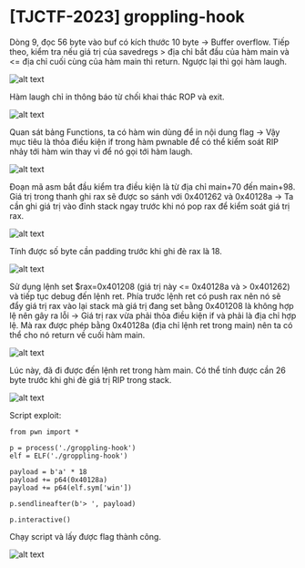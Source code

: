 # [TJCTF-2023] groppling-hook
<p>Dòng 9, đọc 56 byte vào buf có kích thước 10 byte -> Buffer overflow. Tiếp theo, kiểm tra nếu giá trị của savedregs > địa chỉ bắt đầu của hàm main và <= địa chỉ cuối cùng của hàm main thì return. Ngược lại thì gọi hàm laugh.</p>

![alt text](/thanhlai/post/buffer_overflow/image/post1/image.png)

<p>Hàm laugh chỉ in thông báo từ chối khai thác ROP và exit.</p>

![alt text](/thanhlai/post/buffer_overflow/image/post1/image-3.png)

<p>Quan sát bảng Functions, ta có hàm win dùng để in nội dung flag -> Vậy mục tiêu là thỏa điều kiện if trong hàm pwnable để có thể kiểm soát RIP nhảy tới hàm win thay vì để nó gọi tới hàm laugh.</p>

![alt text](/thanhlai/post/buffer_overflow/image/post1/image-1.png)

<p>Đoạn mã asm bắt đầu kiểm tra điều kiện là từ địa chỉ main+70 đến main+98. Giá trị trong thanh ghi rax sẽ được so sánh với 0x401262 và 0x40128a -> Ta cần ghi giá trị vào đỉnh stack ngay trước khi nó pop rax để kiểm soát giá trị rax.</p>

![alt text](/thanhlai/post/buffer_overflow/image/post1/image-2.png)

<p>Tính được số byte cần padding trước khi ghi đè rax là 18.</p>

![alt text](/thanhlai/post/buffer_overflow/image/post1/image-4.png)

<p>Sử dụng lệnh set $rax=0x401208 (giá trị này <= 0x40128a và > 0x401262) và tiếp tục debug đến lệnh ret. Phía trước lệnh ret có push rax nên nó sẽ đẩy giá trị rax vào lại stack mà giá trị đang set bằng 0x401208 là không hợp lệ nên gây ra lỗi -> Giá trị rax vừa phải thỏa điều kiện if và phải là địa chỉ hợp lệ. Mà rax được phép bằng 0x40128a (địa chỉ lệnh ret trong main) nên ta có thể cho nó return về cuối hàm main.</p>

![alt text](/thanhlai/post/buffer_overflow/image/post1/image-5.png)

<p>Lúc này, đã đi được đến lệnh ret trong hàm main. Có thể tính được cần 26 byte trước khi ghi đè giá trị RIP trong stack.</p>

![alt text](/thanhlai/post/buffer_overflow/image/post1/image-8.png)

<p>Script exploit:</p>

```
from pwn import *

p = process('./groppling-hook')
elf = ELF('./groppling-hook')

payload = b'a' * 18
payload += p64(0x40128a)
payload += p64(elf.sym['win'])

p.sendlineafter(b'> ', payload)

p.interactive()
```

<p>Chạy script và lấy được flag thành công.</p>

![alt text](/thanhlai/post/buffer_overflow/image/post1/image-9.png)